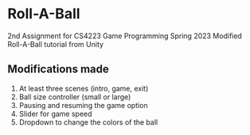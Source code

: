 # Roll-A-Ball
2nd Assignment for CS4223 Game Programming Spring 2023
Modified Roll-A-Ball tutorial from Unity

## Modifications made
1. At least three scenes (intro, game, exit)
2. Ball size controller (small or large)
3. Pausing and resuming the game option
4. Slider for game speed
5. Dropdown to change the colors of the ball
